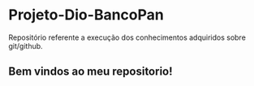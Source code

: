 # Projeto-Dio-BancoPan
Repositório referente a execução dos conhecimentos adquiridos sobre git/github.

## Bem vindos ao meu repositorio!
